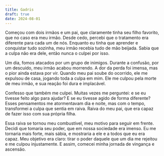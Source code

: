 ```yaml
---
title: Gadris
draft: true
date: 2024-08-01
---
```

Começou com dois irmãos e um pai, que claramente tinha seu filho favorito, que no caso era meu irmão. Desde cedo, percebi que o tratamento era diferente para cada um de nós. Enquanto eu tinha que aprender e conquistar tudo sozinha, meu irmão recebia tudo de mão beijada. Sabia que a culpa não era dele, então nunca o culpei por isso.

Um dia, fomos atacados por um grupo de inimigos. Durante a confusão, por um descuido, meu irmão acabou morrendo. A dor da perda foi imensa, mas o pior ainda estava por vir. Quando meu pai soube do ocorrido, ele me expulsou de casa, jogando toda a culpa em mim. Ele me culpou pela morte de meu irmão, e sua reação foi dura e implacável.

Confesso que também me culpei. Muitas vezes me perguntei: e se eu tivesse feito algo para ajudar? E se eu tivesse agido de forma diferente? Esses pensamentos me atormentavam dia e noite, mas com o tempo, transformei a culpa que sentia em raiva. Raiva do meu pai, que era capaz de fazer isso com sua própria filha.

Essa raiva se tornou meu combustível, meu motivo para seguir em frente. Decidi que tomaria seu poder, que em nossa sociedade era imenso. Eu me tornaria mais forte, mais sábia, e mostraria a ele e a todos que eu era capaz. Meu objetivo era claro: tirar o poder daquele que um dia me rejeitou e me culpou injustamente. E assim, comecei minha jornada de vingança e ascensão.